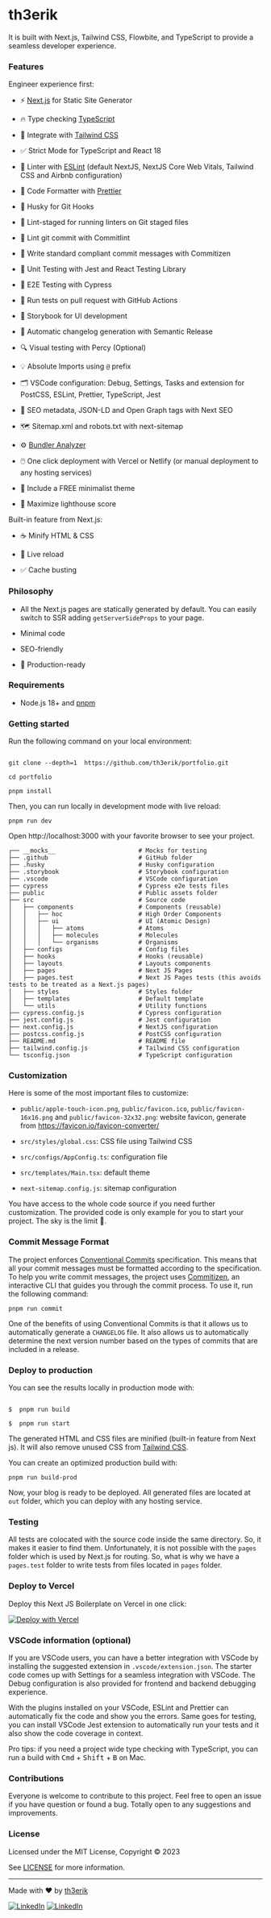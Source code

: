 # th3erik

It is built with Next.js, Tailwind CSS, Flowbite, and TypeScript to provide a seamless developer experience.

### Features

Engineer experience first:

- ⚡ [Next.js](https://nextjs.org) for Static Site Generator

- 🔥 Type checking [TypeScript](https://www.typescriptlang.org)

- 💎 Integrate with [Tailwind CSS](https://tailwindcss.com)

- ✅ Strict Mode for TypeScript and React 18

- 📏 Linter with [ESLint](https://eslint.org) (default NextJS, NextJS Core Web Vitals, Tailwind CSS and Airbnb configuration)

- 💖 Code Formatter with [Prettier](https://prettier.io)

- 🦊 Husky for Git Hooks

- 🚫 Lint-staged for running linters on Git staged files

- 🚓 Lint git commit with Commitlint

- 📓 Write standard compliant commit messages with Commitizen

- 🦺 Unit Testing with Jest and React Testing Library

- 🧪 E2E Testing with Cypress

- 👷 Run tests on pull request with GitHub Actions

- 🎉 Storybook for UI development

- 🎁 Automatic changelog generation with Semantic Release

- 🔍 Visual testing with Percy (Optional)

- 💡 Absolute Imports using `@` prefix

- 🗂 VSCode configuration: Debug, Settings, Tasks and extension for PostCSS, ESLint, Prettier, TypeScript, Jest

- 🤖 SEO metadata, JSON-LD and Open Graph tags with Next SEO

- 🗺️ Sitemap.xml and robots.txt with next-sitemap

- ⚙️ [Bundler Analyzer](https://www.npmjs.com/package/@next/bundle-analyzer)

- 🖱️ One click deployment with Vercel or Netlify (or manual deployment to any hosting services)

- 🌈 Include a FREE minimalist theme

- 💯 Maximize lighthouse score

Built-in feature from Next.js:

- ☕ Minify HTML & CSS

- 💨 Live reload

- ✅ Cache busting

### Philosophy

- All the Next.js pages are statically generated by default. You can easily switch to SSR adding `getServerSideProps` to your page.

- Minimal code

- SEO-friendly

- 🚀 Production-ready

### Requirements

- Node.js 18+ and [pnpm](https://pnpm.io/pt/)

### Getting started

Run the following command on your local environment:

```shell

git clone --depth=1  https://github.com/th3erik/portfolio.git

cd portfolio

pnpm install
```
Then, you can run locally in development mode with live reload:

```shell
pnpm run dev
```

Open http://localhost:3000 with your favorite browser to see your project.

```shell
┌── __mocks__                       # Mocks for testing
├── .github                         # GitHub folder
├── .husky                          # Husky configuration
├── .storybook                      # Storybook configuration
├── .vscode                         # VSCode configuration
├── cypress                         # Cypress e2e tests files
├── public                          # Public assets folder
├── src                             # Source code
│   ├── components                  # Components (reusable)
│   │   ├── hoc                     # High Order Components
│   │   ├── ui                      # UI (Atomic Design)
│   │   │   ├── atoms               # Atoms
│   │   │   ├── molecules           # Molecules
│   │   │   └── organisms           # Organisms
│   ├── configs                     # Config files
│   ├── hooks                       # Hooks (reusable)
│   ├── layouts                     # Layouts components
│   ├── pages                       # Next JS Pages
│   ├── pages.test                  # Next JS Pages tests (this avoids tests to be treated as a Next.js pages)
│   ├── styles                      # Styles folder
│   ├── templates                   # Default template
│   └── utils                       # Utility functions
├── cypress.config.js               # Cypress configuration
├── jest.config.js                  # Jest configuration
├── next.config.js                  # NextJS configuration
├── postcss.config.js               # PostCSS configuration
├── README.md                       # README file
├── tailwind.config.js              # Tailwind CSS configuration
└── tsconfig.json                   # TypeScript configuration
```

### Customization

Here is some of the most important files to customize:

- `public/apple-touch-icon.png`, `public/favicon.ico`, `public/favicon-16x16.png` and `public/favicon-32x32.png`: website favicon, generate from https://favicon.io/favicon-converter/

- `src/styles/global.css`: CSS file using Tailwind CSS

- `src/configs/AppConfig.ts`: configuration file

- `src/templates/Main.tsx`: default theme

- `next-sitemap.config.js`: sitemap configuration

You have access to the whole code source if you need further customization. The provided code is only example for you to start your project. The sky is the limit 🚀.

### Commit Message Format

The project enforces [Conventional Commits](https://www.conventionalcommits.org/) specification. This means that all your commit messages must be formatted according to the specification. To help you write commit messages, the project uses [Commitizen](https://github.com/commitizen/cz-cli), an interactive CLI that guides you through the commit process. To use it, run the following command:

```shell
pnpm run commit
```

One of the benefits of using Conventional Commits is that it allows us to automatically generate a `CHANGELOG` file. It also allows us to automatically determine the next version number based on the types of commits that are included in a release.

### Deploy to production

You can see the results locally in production mode with:

```shell

$  pnpm run build

$  pnpm run start

```

The generated HTML and CSS files are minified (built-in feature from Next js). It will also remove unused CSS from [Tailwind CSS](https://tailwindcss.com).

You can create an optimized production build with:

```shell
pnpm run build-prod
```

Now, your blog is ready to be deployed. All generated files are located at `out` folder, which you can deploy with any hosting service.

### Testing

All tests are colocated with the source code inside the same directory. So, it makes it easier to find them. Unfortunately, it is not possible with the `pages` folder which is used by Next.js for routing. So, what is why we have a `pages.test` folder to write tests from files located in `pages` folder.

### Deploy to Vercel

Deploy this Next JS Boilerplate on Vercel in one click:

[![Deploy with Vercel](https://vercel.com/button)](https://vercel.com/new/git/external?repository-url=https%3A%2F%2Fgithub.com%2Fixartz%2FNext-js-Boilerplate)

### VSCode information (optional)

If you are VSCode users, you can have a better integration with VSCode by installing the suggested extension in `.vscode/extension.json`. The starter code comes up with Settings for a seamless integration with VSCode. The Debug configuration is also provided for frontend and backend debugging experience.

With the plugins installed on your VSCode, ESLint and Prettier can automatically fix the code and show you the errors. Same goes for testing, you can install VSCode Jest extension to automatically run your tests and it also show the code coverage in context.

Pro tips: if you need a project wide type checking with TypeScript, you can run a build with <kbd>Cmd</kbd> + <kbd>Shift</kbd> + <kbd>B</kbd> on Mac.

### Contributions

Everyone is welcome to contribute to this project. Feel free to open an issue if you have question or found a bug. Totally open to any suggestions and improvements.

### License

Licensed under the MIT License, Copyright © 2023

See [LICENSE](LICENSE) for more information.

---

Made with ♥ by [th3erik](https://indianboy.com.br/)

[![LinkedIn](https://img.shields.io/badge/LinkedIn-0077B5?style=for-the-badge&logo=linkedin&logoColor=white)](https://www.linkedin.com/in/erik-cunha/)
[![LinkedIn](https://img.shields.io/badge/dev.to-0A0A0A?style=for-the-badge&logo=dev.to&logoColor=white)](https://dev.to/th3erik)